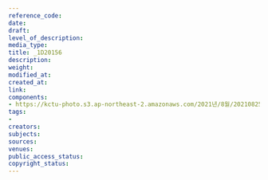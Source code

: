 ```yaml
---
reference_code: 
date: 
draft: 
level_of_description: 
media_type: 
title: _1D20156
description: 
weight: 
modified_at: 
created_at: 
link: 
components:
- https://kctu-photo.s3.ap-northeast-2.amazonaws.com/2021년/8월/20210825_하반기+총파업+대장정_대구/_1D20156.jpg
tags:
- 
creators: 
subjects: 
sources: 
venues: 
public_access_status: 
copyright_status: 
---
```

